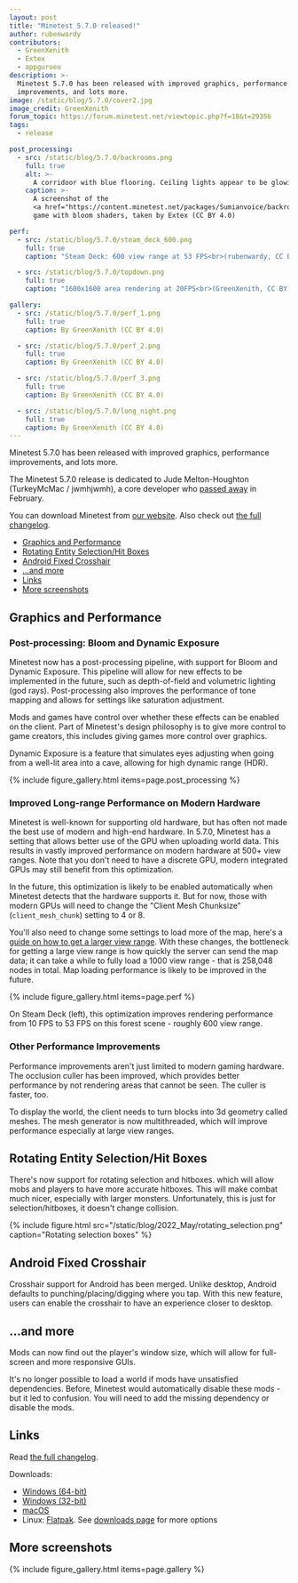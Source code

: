 ```yaml
---
layout: post
title: "Minetest 5.7.0 released!"
author: rubenwardy
contributors:
  - GreenXenith
  - Extex
  - appgurueu
description: >-
  Minetest 5.7.0 has been released with improved graphics, performance
  improvements, and lots more.
image: /static/blog/5.7.0/cover2.jpg
image_credit: GreenXenith
forum_topic: https://forum.minetest.net/viewtopic.php?f=18&t=29356
tags:
  - release

post_processing:
  - src: /static/blog/5.7.0/backrooms.png
    full: true
    alt: >-
      A corridoor with blue flooring. Ceiling lights appear to be glowing with a bloom effect.
    caption: >-
      A screenshot of the
      <a href="https://content.minetest.net/packages/Sumianvoice/backroomtest/">Backrooms</a>
      game with bloom shaders, taken by Extex (CC BY 4.0)

perf:
  - src: /static/blog/5.7.0/steam_deck_600.png
    full: true
    caption: "Steam Deck: 600 view range at 53 FPS<br>(rubenwardy, CC BY-SA 4.0)"

  - src: /static/blog/5.7.0/topdown.png
    full: true
    caption: "1600x1600 area rendering at 20FPS<br>(GreenXenith, CC BY 4.0)"

gallery:
  - src: /static/blog/5.7.0/perf_1.png
    full: true
    caption: By GreenXenith (CC BY 4.0)

  - src: /static/blog/5.7.0/perf_2.png
    full: true
    caption: By GreenXenith (CC BY 4.0)

  - src: /static/blog/5.7.0/perf_3.png
    full: true
    caption: By GreenXenith (CC BY 4.0)

  - src: /static/blog/5.7.0/long_night.png
    full: true
    caption: By GreenXenith (CC BY 4.0)
---
```


Minetest 5.7.0 has been released with improved graphics, performance
improvements, and lots more.

The Minetest 5.7.0 release is dedicated to Jude Melton-Houghton
(TurkeyMcMac / jwmhjwmh), a core developer who
[passed away](https://forum.minetest.net/viewtopic.php?f=18&t=29161) in February.


You can download Minetest from
[our website](https://www.minetest.net/downloads/).
Also check out
[the full changelog](https://dev.minetest.net/Changelog#5.6.0_.E2.86.92_5.7.0).

<!-- more -->


- [Graphics and Performance](#graphics-and-performance)
- [Rotating Entity Selection/Hit Boxes](#rotating-entity-selectionhit-boxes)
- [Android Fixed Crosshair](#android-fixed-crosshair)
- [...and more](#and-more)
- [Links](#links)
- [More screenshots](#more-screenshots)



## Graphics and Performance

### Post-processing: Bloom and Dynamic Exposure

Minetest now has a post-processing pipeline, with support for Bloom and
Dynamic Exposure. This pipeline will allow for new effects to be implemented in the
future, such as depth-of-field and volumetric lighting (god rays).
Post-processing also improves the performance of tone mapping and allows for
settings like saturation adjustment.

Mods and games have control over whether these effects can be enabled on the
client. Part of Minetest's design philosophy is to give more control to game
creators, this includes giving games more control over graphics.

Dynamic Exposure is a feature that simulates eyes adjusting when going from a
well-lit area into a cave, allowing for high dynamic range (HDR).

{% include figure_gallery.html items=page.post_processing %}

### Improved Long-range Performance on Modern Hardware

Minetest is well-known for supporting old hardware, but has often not made the
best use of modern and high-end hardware. In 5.7.0, Minetest has a setting that
allows better use of the GPU when uploading world data. This results in vastly
improved performance on modern hardware at 500+ view ranges. Note that you don't
need to have a discrete GPU, modern integrated GPUs may still benefit from this
optimization.

In the future, this optimization is likely to be enabled automatically when
Minetest detects that the hardware supports it. But for now, those with modern
GPUs will need to change the "Client Mesh Chunksize" (`client_mesh_chunk`)
setting to 4 or 8.

You'll also need to change some settings to load more of the map, here's a
[guide on how to get a larger view range](https://forum.minetest.net/viewtopic.php?f=7&t=29266).
With these changes, the bottleneck for getting a large view range is how quickly
the server can send the map data; it can take a while to fully load a 1000 view
range - that is 258,048 nodes in total. Map loading performance is likely to
be improved in the future.

{% include figure_gallery.html items=page.perf %}

On Steam Deck (left), this optimization improves rendering performance from 10 FPS to
53 FPS on this forest scene - roughly 600 view range.

### Other Performance Improvements

Performance improvements aren't just limited to modern gaming hardware. The
occlusion culler has been improved, which provides better performance by not
rendering areas that cannot be seen. The culler is faster, too.

To display the world, the client needs to turn blocks into 3d geometry
called meshes. The mesh generator is now multithreaded, which will improve
performance especially at large view ranges.

## Rotating Entity Selection/Hit Boxes

There's now support for rotating selection and hitboxes. which will allow mobs
and players to have more accurate hitboxes. This will make combat much nicer,
especially with larger monsters. Unfortunately, this is just for
selection/hitboxes, it doesn't change collision.

{% include figure.html src="/static/blog/2022_May/rotating_selection.png" caption="Rotating selection boxes" %}

## Android Fixed Crosshair

Crosshair support for Android has been merged. Unlike desktop, Android defaults
to punching/placing/digging where you tap. With this new feature, users can
enable the crosshair to have an experience closer to desktop.

## ...and more

Mods can now find out the player's window size, which will allow for full-screen
and more responsive GUIs.

It's no longer possible to load a world if mods have unsatisfied dependencies.
Before, Minetest would automatically disable these mods - but it led to
confusion. You will need to add the missing dependency or disable the mods.

## Links

Read [the full changelog](https://dev.minetest.net/Changelog#5.6.0_.E2.86.92_5.7.0).

Downloads:

- [Windows (64-bit)](https://github.com/minetest/minetest/releases/download/5.7.0/minetest-5.7.0-win64.zip)
- [Windows (32-bit)](https://github.com/minetest/minetest/releases/download/5.7.0/minetest-5.7.0-win32.zip)
- [macOS](https://github.com/minetest/minetest/releases/download/5.7.0/minetest-5.7.0-osx.zip)
- Linux: [Flatpak](https://flathub.org/apps/details/net.minetest.Minetest).
  See [downloads page](https://www.minetest.net/downloads/) for more options

## More screenshots

{% include figure_gallery.html items=page.gallery %}
